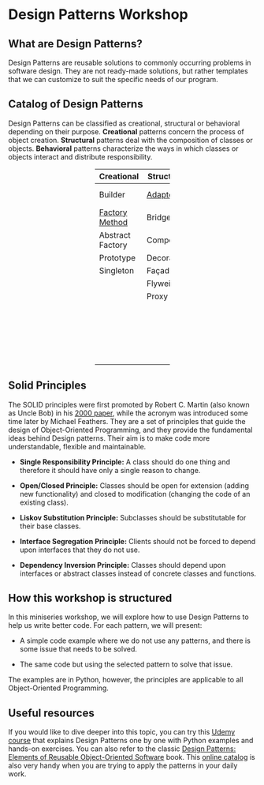 # Design Patterns Workshop

## What are Design Patterns?

Design Patterns are reusable solutions to commonly occurring problems in software design. They are not ready-made solutions, but rather templates that we can customize to suit the specific needs of our program.

## Catalog of Design Patterns

Design Patterns can be classified as creational, structural or behavioral depending on their purpose. **Creational** patterns concern the process of object creation. **Structural** patterns deal with the composition of classes or objects. **Behavioral** patterns characterize the ways in which classes or objects interact and distribute responsibility.

<div style="margin-left: auto;
            margin-right: auto;
            width: 30%">

| **Creational**     | **Structural** | **Behavioral**          |
|--------------------|----------------|-------------------------|
| Builder            | [Adapter](https://github.com/guadiromero/workshop-design-patterns/tree/main/3_adapter)    | Chain of Responsibility |
| [Factory Method](https://github.com/guadiromero/workshop-design-patterns/tree/main/1_factory) | Bridge         | Command                 |
| Abstract Factory   | Composite      | Interpreter             |
| Prototype          | Decorator      | Iterator                |
| Singleton          | Façade         | Mediator                |
|                    | Flyweight      | Memento                 |
|                    | Proxy          | Observer                |
|                    |                | State                   |
|                    |                | [Strategy](https://github.com/guadiromero/workshop-design-patterns/tree/main/2_strategy)            |
|                    |                | Template Method         |
|                    |                | Visitor                 |

</div>

## Solid Principles

The SOLID principles were first promoted by Robert C. Martin (also known as Uncle Bob) in his [2000 paper](http://staff.cs.utu.fi/~jounsmed/doos_06/material/DesignPrinciplesAndPatterns.pdf), while the acronym was introduced some time later by Michael Feathers. They are a set of principles that guide the design of Object-Oriented Programming, and they provide the fundamental ideas behind Design patterns. Their aim is to make code more understandable, flexible and maintainable.

- **Single Responsibility Principle:** A class should do one thing and therefore it should have only a single reason to change.

- **Open/Closed Principle:** Classes should be open for extension (adding new functionality) and closed to modification (changing the code of an existing class).

- **Liskov Substitution Principle:** Subclasses should be substitutable for their base classes.

- **Interface Segregation Principle:** Clients should not be forced to depend upon interfaces that they do not use.

- **Dependency Inversion Principle:** Classes should depend upon interfaces or abstract classes instead of concrete classes and functions.

## How this workshop is structured

In this miniseries workshop, we will explore how to use Design Patterns to help us write better code. For each pattern, we will present:

- A simple code example where we do not use any patterns, and there is some issue that needs to be solved.

- The same code but using the selected pattern to solve that issue.

The examples are in Python, however, the principles are applicable to all Object-Oriented Programming.

## Useful resources

If you would like to dive deeper into this topic, you can try this [Udemy course](https://www.udemy.com/course/design-patterns-python/) that explains Design Patterns one by one with Python examples and hands-on exercises. You can also refer to the classic [Design Patterns: Elements of Reusable Object-Oriented Software](https://www.goodreads.com/en/book/show/85009) book. This [online catalog](https://refactoring.guru/design-patterns/catalog) is also very handy when you are trying to apply the patterns in your daily work.